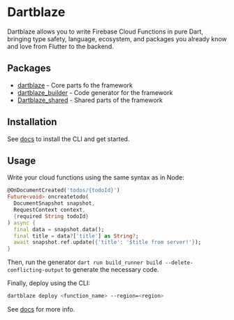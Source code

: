 # Dartblaze

Dartblaze allows you to write Firebase Cloud Functions in pure Dart, bringing type safety, language, ecosystem, and packages you already know and love from Flutter to the backend.

## Packages

- [dartblaze](https://pub.dev/packages/dartblaze) - Core parts fo the framework
- [dartblaze_builder](https://pub.dev/packages/dartblaze_builder) - Code generator for the framework
- [Dartblaze_shared](https://pub.dev/packages/dartblaze_shared) - Shared parts of the framework


## Installation

See [docs](https://docs.dartblaze.com/introduction/getting-started) to install the CLI and get started.

## Usage

Write your cloud functions using the same syntax as in Node:

```dart
@OnDocumentCreated('todos/{todoId}')
Future<void> oncreatetodo(
  DocumentSnapshot snapshot,
  RequestContext context,
  {required String todoId}
) async {
  final data = snapshot.data();
  final title = data?['title'] as String?;
  await snapshot.ref.update({'title': '$title from server!'});
}
```

Then, run the generator `dart run build_runner build --delete-conflicting-output` to generate the necessary code.

Finally, deploy using the CLI: 
```bash
dartblaze deploy <function_name> --region=<region>
```

See [docs](https://docs.dartblaze.com/) for more info.
